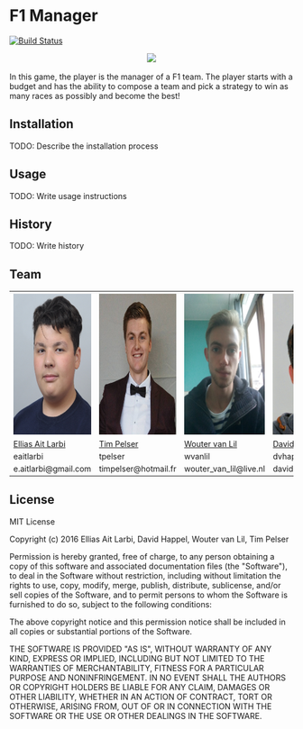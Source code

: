 # F1 Manager
[![Build Status](https://travis-ci.com/elarb/F1-Manager.svg?token=T3DvYLyn6TfxmknUsrTx&branch=foundation)](https://travis-ci.com/elarb/F1-Manager)
<p align="center">
  <img src="https://upload.wikimedia.org/wikipedia/en/thumb/4/45/F1_logo.svg/1280px-F1_logo.svg.png"  width="400"/>
</p>
In this game, the player is the manager of a F1 team. 
The player starts with a budget and has the ability to compose a team and pick a strategy to win as many races as possibly and become the best!

## Installation
TODO: Describe the installation process
## Usage
TODO: Write usage instructions
## History
TODO: Write history

## Team



<table>
  <tr>
    <th><img src="https://github.com/elarb/F1-Manager/blob/master/Pictures/Elias.jpg" alt="Elias" width="200" height="250"/></th>
    <th><img src="https://github.com/elarb/F1-Manager/blob/master/Pictures/Tim.jpg" alt="Tim" width="200" height="250"/></th>
    <th><img src="https://github.com/elarb/F1-Manager/blob/master/Pictures/Wouter.jpg" alt="Wouter" width="200" height="250"/></th>
    <th><img src="https://github.com/elarb/F1-Manager/blob/master/Pictures/David.jpg" alt="David" width="200" height="250"/></th>
  </tr>
  <tr>
    <td><a href="https://www.github.com/elarb">Ellias Ait Larbi</a></td>
    <td><a href="https://github.com/timpelser">Tim Pelser</a></td>
    <td><a href="https://github.com/WoutervanLil">Wouter van Lil</a></td>
    <td><a href="https://github.com/David-Happel">David Happel</a></td>
  </tr>
  <tr>
    <td>eaitlarbi</td>
    <td>tpelser</td>
    <td>wvanlil</td>
    <td>dvhappel</td>
  </tr>
  <tr>
    <td>e.aitlarbi@gmail.com</td>
    <td>timpelser@hotmail.fr</td>
    <td>wouter_van_lil@live.nl</td>
    <td>davidvhappel1@gmail.com</td>
  </tr>
</table>

## License
MIT License

Copyright (c) 2016 Ellias Ait Larbi, David Happel, Wouter van Lil, Tim Pelser

Permission is hereby granted, free of charge, to any person obtaining a copy
of this software and associated documentation files (the "Software"), to deal
in the Software without restriction, including without limitation the rights
to use, copy, modify, merge, publish, distribute, sublicense, and/or sell
copies of the Software, and to permit persons to whom the Software is
furnished to do so, subject to the following conditions:

The above copyright notice and this permission notice shall be included in all
copies or substantial portions of the Software.

THE SOFTWARE IS PROVIDED "AS IS", WITHOUT WARRANTY OF ANY KIND, EXPRESS OR
IMPLIED, INCLUDING BUT NOT LIMITED TO THE WARRANTIES OF MERCHANTABILITY,
FITNESS FOR A PARTICULAR PURPOSE AND NONINFRINGEMENT. IN NO EVENT SHALL THE
AUTHORS OR COPYRIGHT HOLDERS BE LIABLE FOR ANY CLAIM, DAMAGES OR OTHER
LIABILITY, WHETHER IN AN ACTION OF CONTRACT, TORT OR OTHERWISE, ARISING FROM,
OUT OF OR IN CONNECTION WITH THE SOFTWARE OR THE USE OR OTHER DEALINGS IN THE
SOFTWARE.
